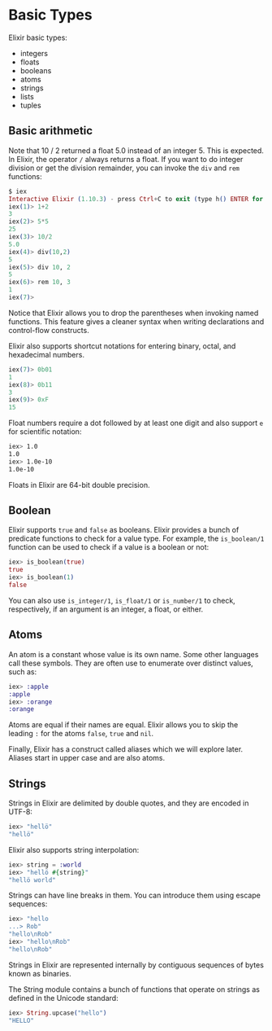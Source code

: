 # Basic Types

Elixir basic types:
* integers
* floats
* booleans
* atoms
* strings
* lists
* tuples

## Basic arithmetic

Note that 10 / 2 returned a float 5.0 instead of an integer 5. This is expected. In Elixir, the operator `/` always returns a float. If you want to do integer division or get the division remainder, you can invoke the `div` and `rem` functions:

```Elixir
$ iex
Interactive Elixir (1.10.3) - press Ctrl+C to exit (type h() ENTER for help)
iex(1)> 1+2
3
iex(2)> 5*5
25
iex(3)> 10/2
5.0
iex(4)> div(10,2)
5
iex(5)> div 10, 2
5
iex(6)> rem 10, 3
1
iex(7)>
```

Notice that Elixir allows you to drop the parentheses when invoking named functions. This feature gives a cleaner syntax when writing declarations and control-flow constructs.

Elixir also supports shortcut notations for entering binary, octal, and hexadecimal numbers.

```Elixir
iex(7)> 0b01
1
iex(8)> 0b11
3
iex(9)> 0xF
15
```

Float numbers require a dot followed by at least one digit and also support `e` for scientific notation:

```Bash
iex> 1.0
1.0
iex> 1.0e-10
1.0e-10
```

Floats in Elixir are 64-bit double precision.

## Boolean

Elixir supports `true` and `false` as booleans. Elixir provides a bunch of predicate functions to check for a value type. For example, the `is_boolean/1` function can be used to check if a value is a boolean or not:

```elixir
iex> is_boolean(true)
true
iex> is_boolean(1)
false
```
You can also use `is_integer/1`, `is_float/1` or `is_number/1` to check, respectively, if an argument is an integer, a float, or either.

## Atoms

An atom is a constant whose value is its own name. Some other languages call these symbols. They are often use to enumerate over distinct values, such as:

```elixir
iex> :apple
:apple
iex> :orange
:orange
```

Atoms are equal if their names are equal. Elixir allows you to skip the leading `:` for the atoms `false`, `true` and `nil`.

Finally, Elixir has a construct called aliases which we will explore later. Aliases start in upper case and are also atoms.

## Strings

Strings in Elixir are delimited by double quotes, and they are encoded in UTF-8:

```elixir
iex> "hellö"
"hellö"
```
Elixir also supports string interpolation:

```elixir
iex> string = :world
iex> "hellö #{string}"
"hellö world"
```

Strings can have line breaks in them. You can introduce them using escape sequences:

```elixir
iex> "hello
...> Rob"
"hello\nRob"
iex> "hello\nRob"
"hello\nRob"
```
Strings in Elixir are represented internally by contiguous sequences of bytes known as binaries.

The String module contains a bunch of functions that operate on strings as defined in the Unicode standard:

```elixir
iex> String.upcase("hello")
"HELLO"
```